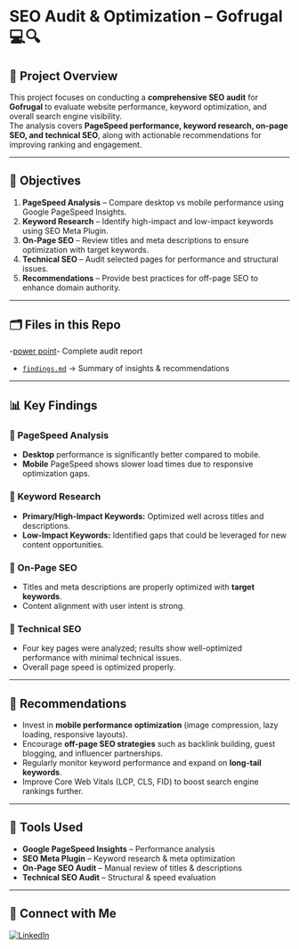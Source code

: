 # SEO Audit & Optimization – Gofrugal 💻🔍

## 📌 Project Overview
This project focuses on conducting a **comprehensive SEO audit** for **Gofrugal** to evaluate website performance, keyword optimization, and overall search engine visibility.  
The analysis covers **PageSpeed performance, keyword research, on-page SEO, and technical SEO**, along with actionable recommendations for improving ranking and engagement.  

---

## 🎯 Objectives
1. **PageSpeed Analysis** – Compare desktop vs mobile performance using Google PageSpeed Insights.  
2. **Keyword Research** – Identify high-impact and low-impact keywords using SEO Meta Plugin.  
3. **On-Page SEO** – Review titles and meta descriptions to ensure optimization with target keywords.  
4. **Technical SEO** – Audit selected pages for performance and structural issues.  
5. **Recommendations** – Provide best practices for off-page SEO to enhance domain authority.  

---

## 🗂 Files in this Repo
-[power point](https://github.com/suryapraakash/seo-audit-and-optimization/blob/main/powerpoint/SEO%20AUDIT%20AND%20OPTIMIZATION%20GO%20FRUGAL.pptx)- Complete audit report  
- [`findings.md`](https://github.com/suryapraakash/seo-audit-and-optimization/blob/main/README.md) → Summary of insights & recommendations  

---

## 📊 Key Findings

### 🔹 PageSpeed Analysis
- **Desktop** performance is significantly better compared to mobile.  
- **Mobile** PageSpeed shows slower load times due to responsive optimization gaps.  

### 🔹 Keyword Research
- **Primary/High-Impact Keywords:** Optimized well across titles and descriptions.  
- **Low-Impact Keywords:** Identified gaps that could be leveraged for new content opportunities.  

### 🔹 On-Page SEO
- Titles and meta descriptions are properly optimized with **target keywords**.  
- Content alignment with user intent is strong.  

### 🔹 Technical SEO
- Four key pages were analyzed; results show well-optimized performance with minimal technical issues.  
- Overall page speed is optimized properly.  

---

## 🚀 Recommendations
- Invest in **mobile performance optimization** (image compression, lazy loading, responsive layouts).  
- Encourage **off-page SEO strategies** such as backlink building, guest blogging, and influencer partnerships.  
- Regularly monitor keyword performance and expand on **long-tail keywords**.  
- Improve Core Web Vitals (LCP, CLS, FID) to boost search engine rankings further.  

---

## 🔧 Tools Used
- **Google PageSpeed Insights** – Performance analysis  
- **SEO Meta Plugin** – Keyword research & meta optimization  
- **On-Page SEO Audit** – Manual review of titles & descriptions  
- **Technical SEO Audit** – Structural & speed evaluation  

---



## 🔗 Connect with Me
[![LinkedIn](https://img.shields.io/badge/LinkedIn-Connect-blue?style=for-the-badge&logo=linkedin)](https://www.linkedin.com/in/YOUR-LINKEDIN-USERNAME/)
